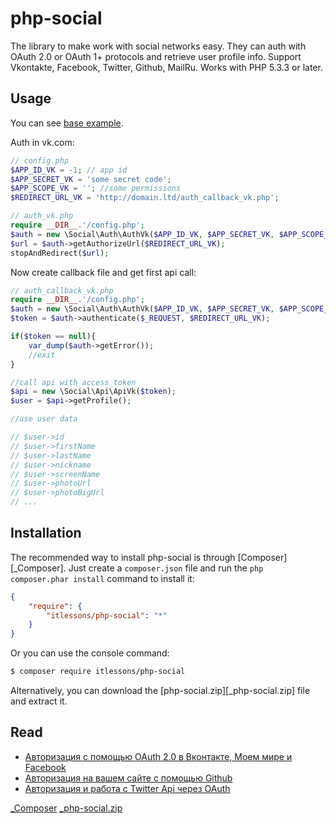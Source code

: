 php-social
==========

The library to make work with social networks easy.
They can auth with OAuth 2.0 or OAuth 1+ protocols and retrieve user profile info.
Support Vkontakte, Facebook, Twitter, Github, MailRu.
Works with PHP 5.3.3 or later.

Usage
-----

You can see [base example](https://github.com/itlessons/php-social/tree/master/examples/base).

Auth in vk.com:

```php
// config.php
$APP_ID_VK = -1; // app id
$APP_SECRET_VK = 'some secret code';
$APP_SCOPE_VK = ''; //some permissions
$REDIRECT_URL_VK = 'http://domain.ltd/auth_callback_vk.php';

// auth_vk.php
require __DIR__.'/config.php';
$auth = new \Social\Auth\AuthVk($APP_ID_VK, $APP_SECRET_VK, $APP_SCOPE_VK);
$url = $auth->getAuthorizeUrl($REDIRECT_URL_VK);
stopAndRedirect($url);
```

Now create callback file and get first api call:

```php
// auth_callback_vk.php
require __DIR__.'/config.php';
$auth = new \Social\Auth\AuthVk($APP_ID_VK, $APP_SECRET_VK, $APP_SCOPE_VK);
$token = $auth->authenticate($_REQUEST, $REDIRECT_URL_VK);

if($token == null){
    var_dump($auth->getError());
    //exit
}

//call api with access_token
$api = new \Social\Api\ApiVk($token);
$user = $api->getProfile();

//use user data

// $user->id
// $user->firstName
// $user->lastName
// $user->nickname
// $user->screenName
// $user->photoUrl
// $user->photoBigUrl
// ...
```

Installation
------------

The recommended way to install php-social is through [Composer][_Composer]. Just create a
``composer.json`` file and run the ``php composer.phar install`` command to
install it:

```json
{
    "require": {
        "itlessons/php-social": "*"
    }
}
```

Or you can use the console command:

```sh
$ composer require itlessons/php-social
```

Alternatively, you can download the [php-social.zip][_php-social.zip] file and extract it.

Read
----

  * [Авторизация с помощью OAuth 2.0 в Вконтакте, Моем мире и Facebook](http://www.itlessons.info/php/auth-with-oauth2-in-vk-mailru-facebook/)
  * [Авторизация на вашем сайте с помощью Github](http://www.itlessons.info/php/auth-with-oauth2-in-github/)
  * [Авторизация и работа с Twitter Api через OAuth](http://www.itlessons.info/php/twitter-oauth-login-and-api/)


[\_Composer](http://getcomposer.org)
[\_php-social.zip](https://github.com/itlessons/php-social/archive/master.zip)
